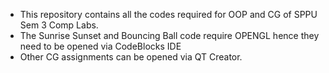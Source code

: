 - This repository contains all the codes required for OOP and CG of SPPU Sem 3 Comp Labs. 
- The Sunrise Sunset and Bouncing Ball code require OPENGL hence they need to be opened via CodeBlocks IDE 
- Other CG assignments can be opened via QT Creator.
